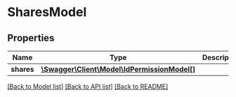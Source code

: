 # SharesModel

## Properties
Name | Type | Description | Notes
------------ | ------------- | ------------- | -------------
**shares** | [**\Swagger\Client\Model\IdPermissionModel[]**](IdPermissionModel.md) |  | 

[[Back to Model list]](../README.md#documentation-for-models) [[Back to API list]](../README.md#documentation-for-api-endpoints) [[Back to README]](../README.md)


